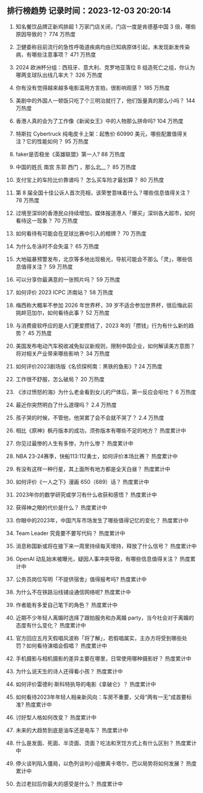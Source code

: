 
## 排行榜趋势 记录时间：2023-12-03 20:20:14
  
  1. 知名餐饮品牌正新鸡排超 1 万家门店关闭，门店一度是肯德基中国 3 倍，哪些原因导致的？ 774 万热度
    
  2. 卫健委称目前流行的急性呼吸道疾病均由已知病原体引起，未发现新发传染病，有哪些注意事项？ 471 万热度
    
  3. 2024 欧洲杯分组：西班牙、意大利、克罗地亚落位 B 组造死亡之组，你认为哪两支球队出线几率大？ 326 万热度
    
  4. 你有没有觉得越来越多电影滥用方言拍，很影响观感？ 185 万热度
    
  5. 美剧中的外国人一顿饭只吃了个三明治就行了，他们饭量真的那么小吗？ 144 万热度
    
  6. 香港人真的会为了工作像《新闻女王》中的人物那么拼命吗? 104 万热度
    
  7. 特斯拉 Cybertruck 纯电皮卡上架：起售价 60990 美元，哪些配置值得关注？它的性能如何？ 95 万热度
    
  8. faker是否稳坐《英雄联盟》第一人? 88 万热度
    
  9. 中国的姓氏 南宫 东郭 西门 ，那么北__？ 85 万热度
    
  10. 支付宝上的车险比价靠谱吗？ 怎么买车险才最划算？ 80 万热度
    
  11. 第 8 届全国十佳公诉人首次亮相，该荣誉意味着什么？哪些信息值得关注？ 78 万热度
    
  12. 过境至深圳的香港民众持续增加，媒体报道港人「爆买」深圳各大超市，如何看待这一现象？ 70 万热度
    
  13. 如何看待有可能会在足球比赛中引入的橙牌？ 70 万热度
    
  14. 为什么冬泳时不会失温？ 65 万热度
    
  15. 大地磁暴预警发布，北京等多地出现极光，导航可能会不那么「灵」，哪些信息值得关注？ 59 万热度
    
  16. 可以分享你最满意的一张照片吗？ 59 万热度
    
  17. 如何评价 2023 ICPC 济南站？ 58 万热度
    
  18. 梅西称大概率不参加 2026 年世界杯，39 岁不适合参加世界杯，很后悔此前挑衅范加尔，如何看待此事？ 52 万热度
    
  19. 与消费疲软呼应的是人们更爱攒钱了，2023 年的「攒钱」行为有什么新的趋势？ 45 万热度
    
  20. 美国发布电动汽车税收减免拟议新规则，限制中国企业，如何解读美方意图？将对相关产业带来哪些影响？ 34 万热度
    
  21. 如何评价2023剧场版《名侦探柯南：黑铁的鱼影》? 24 万热度
    
  22. 工作很不舒服，怎么破局？ 20 万热度
    
  23. 《涉过愤怒的海》为什么老金看到女儿的尸体后，第一反应会呕吐？ 6 万热度
    
  24. 最近你突然明白了什么道理吗？ 2.4 万热度
    
  25. 孩子哭的时候，不管他，他哭累了会不会就不哭了？ 2.4 万热度
    
  26. 相比《原神》枫丹版本的成功，须弥版本有哪些不足的地方？ 热度累计中
    
  27. 你见过最惨的人生有多惨，为什么惨？ 热度累计中
    
  28. NBA 23-24赛季，快船113:112勇士，如何评价本场比赛？ 热度累计中
    
  29. 有没有这样一种行星，其上面所有地方都是全天白昼？ 热度累计中
    
  30. 如何评价《一人之下》漫画 650（689）话？ 热度累计中
    
  31. 2023年你的数学研究或学习有什么收获和感悟？ 热度累计中
    
  32. 获得神之眼的代价是什么？ 热度累计中
    
  33. 你眼中的2023年，中国汽车市场发生了哪些值得记忆的变化？ 热度累计中
    
  34. Team Leader 究竟要不要写代码？ 热度累计中
    
  35. 消息称国新或将在接下来一周里持续每天增持，释放了什么信号？ 热度累计中
    
  36. OpenAI 动乱始末被曝光，疑因人事冲突导致，有哪些信息值得关注？ 热度累计中
    
  37. 公务员岗位写明「不提供宿舍」值得报考吗? 热度累计中
    
  38. 为什么不在铁路沿线铺设通信网络呢? 热度累计中
    
  39. 作者能有多爱自己笔下的角色？ 热度累计中
    
  40. 近期不少年轻人离婚时选择了跟拍服务和办离婚 party，当今社会对于离婚的态度有什么变化？ 热度累计中
    
  41. 官方回应五月天假唱风波称「将了解」，若假唱属实，主办方将受到哪些处罚？如何看待演唱会假唱？ 热度累计中
    
  42. 手机摄影与相机摄影的差异主要在哪里，日常使用哪种摄影好？ 热度累计中
    
  43. 为什么说天生的诗人还得看小孩？ 热度累计中
    
  44. 如何评价雷德利·斯科特执导的电影《拿破仑》？ 热度累计中
    
  45. 如何看待2023年年轻人相亲新风向：车房不重要，父母“两有一无”成首要标准? 热度累计中
    
  46. 讨好型人格如何改变？ 热度累计中
    
  47. 未来的大趋势到底是油车还是电车？ 热度累计中
    
  48. 什么是发面、死面、半烫面、烫面？吃法和烹饪方式上有什么区别？ 热度累计中
    
  49. 停火谈判陷入僵局，以色列谈判小组撤离卡塔尔，巴以局势将如何发展？ 热度累计中
    
  50. 去过老挝后你最大的感受是什么？ 热度累计中
    
